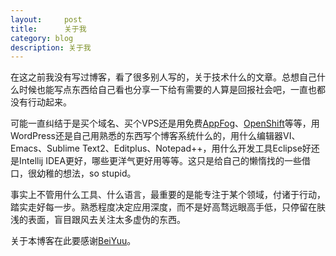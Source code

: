 ```yaml
---
layout:     post
title:      关于我
category: blog
description: 关于我
---
```


在这之前我没有写过博客，看了很多别人写的，关于技术什么的文章。总想自己什么时候也能写点东西给自己看也分享一下给有需要的人算是回报社会吧，一直也都没有行动起来。

可能一直纠结于是买个域名、买个VPS还是用免费[AppFog][]、[OpenShift][]等等，用WordPress还是自己用熟悉的东西写个博客系统什么的，用什么编辑器VI、Emacs、Sublime Text2、Editplus、Notepad++，用什么开发工具Eclipse好还是Intellij IDEA更好，哪些更洋气更好用等等。这只是给自己的懒惰找的一些借口，很幼稚的想法，so stupid。

事实上不管用什么工具、什么语言，最重要的是能专注于某个领域，付诸于行动，踏实走好每一步。熟悉程度决定应用深度，而不是好高骛远眼高手低，只停留在肤浅的表面，盲目跟风去关注太多虚伪的东西。

关于本博客在此要感谢[BeiYuu][]。

[OpenShift]:    https://www.openshift.com/  "OpenShift"
[AppFog]:    https://www.appfog.com/  "AppFog"
[BeiYuu]:    http://beiyuu.com  "BeiYuu"